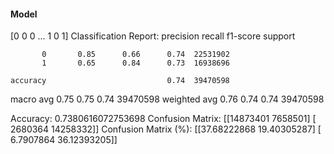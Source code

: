 #### Model
[0 0 0 ... 1 0 1]
Classification Report:
              precision    recall  f1-score   support

           0       0.85      0.66      0.74  22531902
           1       0.65      0.84      0.73  16938696

    accuracy                           0.74  39470598
   macro avg       0.75      0.75      0.74  39470598
weighted avg       0.76      0.74      0.74  39470598

Accuracy: 0.7380616072753698
Confusion Matrix:
[[14873401  7658501]
 [ 2680364 14258332]]
Confusion Matrix (%):
[[37.68222868 19.40305287]
 [ 6.7907864  36.12393205]]
